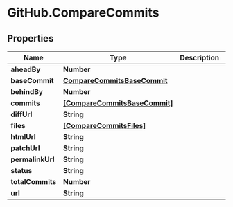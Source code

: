 # GitHub.CompareCommits

## Properties

Name | Type | Description | Notes
------------ | ------------- | ------------- | -------------
**aheadBy** | **Number** |  | [optional] 
**baseCommit** | [**CompareCommitsBaseCommit**](CompareCommitsBaseCommit.md) |  | [optional] 
**behindBy** | **Number** |  | [optional] 
**commits** | [**[CompareCommitsBaseCommit]**](CompareCommitsBaseCommit.md) |  | [optional] 
**diffUrl** | **String** |  | [optional] 
**files** | [**[CompareCommitsFiles]**](CompareCommitsFiles.md) |  | [optional] 
**htmlUrl** | **String** |  | [optional] 
**patchUrl** | **String** |  | [optional] 
**permalinkUrl** | **String** |  | [optional] 
**status** | **String** |  | [optional] 
**totalCommits** | **Number** |  | [optional] 
**url** | **String** |  | [optional] 


